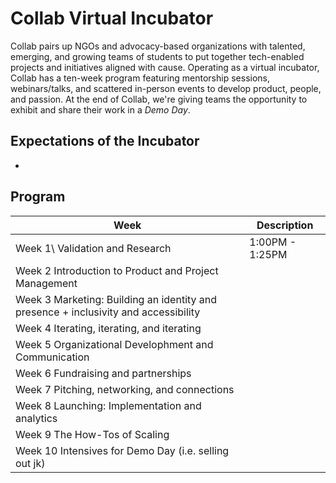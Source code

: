 # Collab Virtual Incubator
Collab pairs up NGOs and advocacy-based organizations with talented, emerging, and growing teams of students to put together tech-enabled projects and initiatives aligned with cause.
Operating as a virtual incubator, Collab has a ten-week program featuring mentorship sessions, webinars/talks, and scattered in-person events to develop product, people, and passion. At the end of Collab, we're giving teams the opportunity to exhibit and share their work in a *Demo Day*.

## Expectations of the Incubator

*   

## Program

| Week                                                                                | Description     |
|-------------------------------------------------------------------------------------|-----------------|
| Week 1\\ Validation and Research                                                      | 1:00PM - 1:25PM |
| Week 2 Introduction to Product and Project Management                               |                 |
| Week 3 Marketing: Building an identity and presence + inclusivity and accessibility |                 |
| Week 4 Iterating, iterating, and iterating                                          |                 |
| Week 5 Organizational Develophment and Communication                                |                 |
| Week 6 Fundraising and partnerships                                                 |                 |
| Week 7 Pitching, networking, and connections                                        |                 |
| Week 8 Launching: Implementation and analytics                                      |                 |
| Week 9 The How-Tos of Scaling                                                       |                 |
| Week 10 Intensives for Demo Day (i.e. selling out jk)                               |                 |